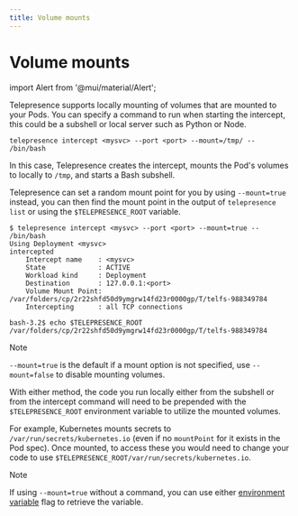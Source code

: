 ```yaml
---
title: Volume mounts
---
```

# Volume mounts

import Alert from '@mui/material/Alert';

Telepresence supports locally mounting of volumes that are mounted to your Pods.  You can specify a command to run when starting the intercept, this could be a subshell or local server such as Python or Node.

```
telepresence intercept <mysvc> --port <port> --mount=/tmp/ -- /bin/bash
```

In this case, Telepresence creates the intercept, mounts the Pod's volumes to locally to `/tmp`, and starts a Bash subshell.

Telepresence can set a random mount point for you by using `--mount=true` instead, you can then find the mount point in the output of `telepresence list` or using the `$TELEPRESENCE_ROOT` variable.

```
$ telepresence intercept <mysvc> --port <port> --mount=true -- /bin/bash
Using Deployment <mysvc>
intercepted
    Intercept name    : <mysvc>
    State             : ACTIVE
    Workload kind     : Deployment
    Destination       : 127.0.0.1:<port>
    Volume Mount Point: /var/folders/cp/2r22shfd50d9ymgrw14fd23r0000gp/T/telfs-988349784
    Intercepting      : all TCP connections

bash-3.2$ echo $TELEPRESENCE_ROOT
/var/folders/cp/2r22shfd50d9ymgrw14fd23r0000gp/T/telfs-988349784
```

> [!NOTE]
> `--mount=true` is the default if a mount option is not specified, use `--mount=false` to disable mounting volumes.

With either method, the code you run locally either from the subshell or from the intercept command will need to be prepended with the `$TELEPRESENCE_ROOT` environment variable to utilize the mounted volumes.

For example, Kubernetes mounts secrets to `/var/run/secrets/kubernetes.io` (even if no `mountPoint` for it exists in the Pod spec).  Once mounted, to access these you would need to change your code to use `$TELEPRESENCE_ROOT/var/run/secrets/kubernetes.io`.

> [!NOTE]
> If using `--mount=true` without a command, you can use either [environment variable](environment.md) flag to retrieve the variable.
